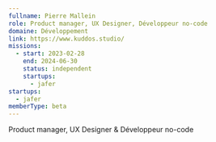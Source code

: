```yaml
---
fullname: Pierre Mallein
role: Product manager, UX Designer, Développeur no-code
domaine: Développement
link: https://www.kuddos.studio/
missions:
  - start: 2023-02-28
    end: 2024-06-30
    status: independent
    startups:
      - jafer
startups:
  - jafer
memberType: beta
---
```

Product manager, UX Designer & Développeur no-code